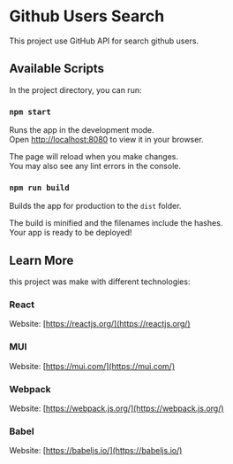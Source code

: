 # Github Users Search

This project use GitHub API for search github users.

## Available Scripts

In the project directory, you can run:

### `npm start`

Runs the app in the development mode.\
Open [http://localhost:8080](http://localhost:8080) to view it in your browser.

The page will reload when you make changes.\
You may also see any lint errors in the console.

### `npm run build`

Builds the app for production to the `dist` folder.

The build is minified and the filenames include the hashes.\
Your app is ready to be deployed!

## Learn More

this project was make with different technologies:

### React

Website: [https://reactjs.org/](https://reactjs.org/)

### MUI

Website: [https://mui.com/](https://mui.com/)

### Webpack

Website: [https://webpack.js.org/](https://webpack.js.org/)

### Babel

Website: [https://babeljs.io/](https://babeljs.io/)
